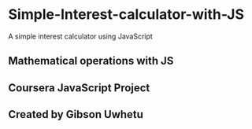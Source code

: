 # Simple-Interest-calculator-with-JS
A simple interest calculator using JavaScript
## Mathematical operations with JS
## Coursera JavaScript Project 

## Created by Gibson Uwhetu 
